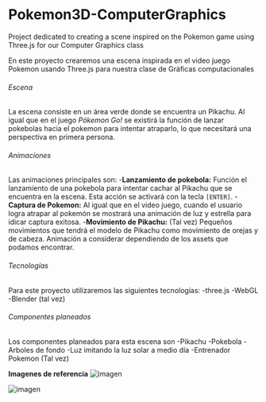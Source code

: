 # Pokemon3D-ComputerGraphics

Project dedicated to creating a scene inspired on the Pokemon game using Three.js for our Computer Graphics class

En este proyecto crearemos una escena inspirada en el video juego Pokemon usando Three.js para nuestra clase de Gráficas computacionales

###### Escena
La escena consiste en un área verde donde se encuentra un Pikachu. Al igual que en el juego *Pókemon Go!* se existirá la función de lanzar pokebolas hacia el pokemon para intentar atraparlo, lo que necesitará una perspectiva en primera persona.

###### Animaciones
Las animaciones principales son:
-**Lanzamiento de pokebola:** Función el lanzamiento de una pokebola para intentar cachar al Pikachu que se encuentra en la escena. Esta acción se activará con la tecla `[ENTER]`.
-**Captura de Pokemon:** Al igual que en el video juego, cuando el usuario logra atrapar al pokemón se mostrará una animación de luz y estrella para idicar captura exitosa.
-**Movimiento de Pikachu:** (Tal vez) Pequeños movimientos que tendrá el modelo de Pikachu como movimiento de orejas y de cabeza. Animación a considerar dependiendo de los assets que podamos encontrar.

###### Tecnologías
Para este proyecto utilizaremos las siguientes tecnologías:
-three.js
-WebGL
-Blender (tal vez)

###### Componentes planeados
Los componentes planeados para esta escena son
-Pikachu
-Pokebola
-Arboles de fondo
-Luz imitando la luz solar a medio día
-Entrenador Pokemon (Tal vez)

**Imagenes de referencia**
![imagen](https://user-images.githubusercontent.com/54066974/149452558-66fecd45-5f40-4855-85d8-c8bc7ec5c126.png)

![imagen](https://user-images.githubusercontent.com/54066974/149452588-af03a3c1-3683-4d6e-b431-019edd040b23.png)

